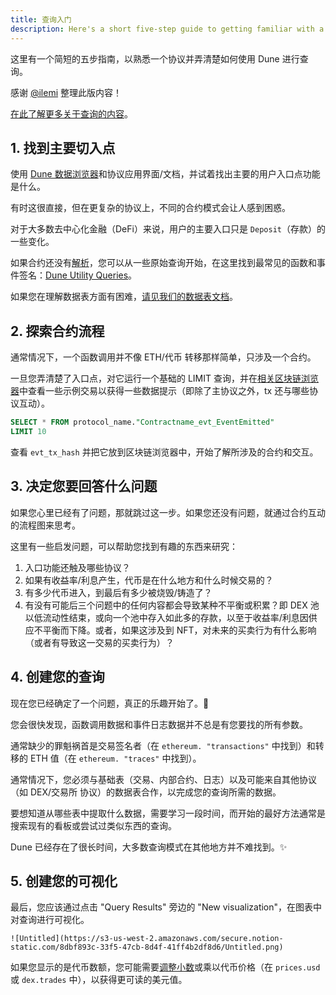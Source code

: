 ```yaml
---
title: 查询入门
description: Here's a short five-step guide to getting familiar with a protocol and figuring out how to query around it using Dune.
---
```


这里有一个简短的五步指南，以熟悉一个协议并弄清楚如何使用 Dune 进行查询。

感谢 [@ilemi](https://dune.com/ilemi) 整理此版内容！

[在此了解更多关于查询的内容](../queries/index.md)。

## 1. 找到主要切入点

使用 [Dune 数据浏览器](../queries/data-explorer.md)和协议应用界面/文档，并试着找出主要的用户入口点功能是什么。

有时这很直接，但在更复杂的协议上，不同的合约模式会让人感到困惑。

对于大多数去中心化金融（DeFi）来说，用户的主要入口只是 `Deposit`（存款）的一些变化。

如果合约还没有[解析](.../decoding-contracts.md)，您可以从一些原始查询开始，在这里找到最常见的函数和事件签名：[Dune Utility Queries](././reference/wizard-tools/utility-queries.md)。

如果您在理解数据表方面有困难，[请见我们的数据表文档](.../.../reference/tables)。  
    
## 2. 探索合约流程

通常情况下，一个函数调用并不像 ETH/代币 转移那样简单，只涉及一个合约。

一旦您弄清楚了入口点，对它运行一个基础的 LIMIT 查询，并在[相关区块链浏览器](.../.../reference/wizard-tools/blockchain-explorers.md)中查看一些示例交易以获得一些数据提示（即除了主协议之外，tx 还与哪些协议互动）。
    
```sql
SELECT * FROM protocol_name."Contractname_evt_EventEmitted"
LIMIT 10
```
查看 `evt_tx_hash` 并把它放到区块链浏览器中，开始了解所涉及的合约和交互。
  
## 3. 决定您要回答什么问题

如果您心里已经有了问题，那就跳过这一步。如果您还没有问题，就通过合约互动的流程图来思考。

这里有一些启发问题，可以帮助您找到有趣的东西来研究：

1. 入口功能还触及哪些协议？
2. 如果有收益率/利息产生，代币是在什么地方和什么时候交易的？
3. 有多少代币进入，到最后有多少被烧毁/铸造了？
4. 有没有可能后三个问题中的任何内容都会导致某种不平衡或积累？即 DEX 池以低流动性结束，或向一个池中存入如此多的存款，以至于收益率/利息因供应不平衡而下降。或者，如果这涉及到 NFT，对未来的买卖行为有什么影响（或者有导致这一交易的买卖行为）？

## 4. 创建您的查询

现在您已经确定了一个问题，真正的乐趣开始了。🧙

您会很快发现，函数调用数据和事件日志数据并不总是有您要找的所有参数。

通常缺少的罪魁祸首是交易签名者（在 `ethereum. "transactions"` 中找到）和转移的 ETH 值（在 `ethereum. "traces"` 中找到）。

通常情况下，您必须与基础表（交易、内部合约、日志）以及可能来自其他协议（如 DEX/交易所 协议）的数据表合作，以完成您的查询所需的数据。

要想知道从哪些表中提取什么数据，需要学习一段时间，而开始的最好方法通常是搜索现有的看板或尝试过类似东西的查询。

Dune 已经存在了很长时间，大多数查询模式在其他地方并不难找到。✨

## 5. 创建您的可视化

最后，您应该通过点击 "Query Results" 旁边的 "New visualization"，在图表中对查询进行可视化。 
    
    ![Untitled](https://s3-us-west-2.amazonaws.com/secure.notion-static.com/8dbf893c-33f5-47cb-8d4f-41ff4b2df8d6/Untitled.png)
    
如果您显示的是代币数额，您可能需要[调整小数](https://dune.xyz/queries/85746)或乘以代币价格（在 `prices.usd` 或 `dex.trades` 中），以获得更可读的美元值。